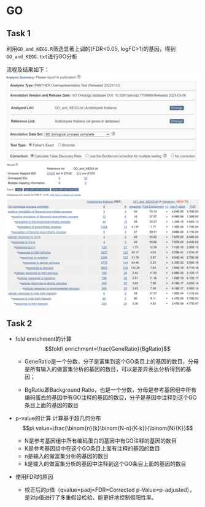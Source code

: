 # GO
## Task 1
利用`GO_and_KEGG.R`筛选显著上调的(FDR<0.05, logFC>1)的基因，得到`GO_and_KEGG.txt`进行GO分析

流程及结果如下：
![](./figure/GO_1.png)
![](./figure/GO_2.png)

## Task 2
- fold enrichment的计算
$$fold\ enrichment=\frac{GeneRatio}{BgRatio}$$
    - GeneRatio是一个分数，分子是富集到这个GO条目上的基因的数目，分母是所有输入的做富集分析的基因的数目，可以是差异表达分析得到的基因；

    - BgRatio即Background Ratio，也是一个分数，分母是参考基因组中所有编码蛋白的基因中有GO注释的基因的数目，分子是基因中注释到这个GO条目上面的基因的数目
- p-value的计算
计算基于超几何分布
$$p\ value=\frac{\binom{n}{k}\binom{N-n}{K-k}}{\binom{N}{K}}$$
    - N是参考基因组中所有编码蛋白的基因中有GO注释的基因的数目
    - K是参考基因组中在这个GO条目上面有注释的基因的数目
    - n是输入的做富集分析的基因的数目
    - k是输入的做富集分析的基因中注释到这个GO条目上面的基因的数目

- 使用FDR的原因

    - 校正后的p值（qvalue=padj=FDR=Corrected p-Value=p-adjusted），是对p值进行了多重假设检验，能更好地控制假阳性率。